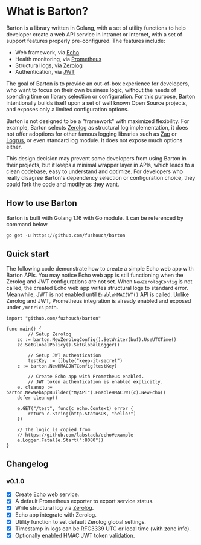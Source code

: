 # What is Barton?

Barton is a library written in Golang, with a set of utility functions
to help developer create a web API service in Intranet or Internet,
with a set of support features properly pre-configured. The features
include:

* Web framework, via [Echo](https://github.com/labstack/echo)
* Health monitoring, via [Prometheus](https://prometheus.io)
* Structural logs, via [Zerolog](https://github.com/rs/zerolog)
* Authentication, via [JWT](https://jwt.io)

The goal of Barton is to provide an out-of-box experience for developers,
who want to focus on their own business logic, without the needs of
spending time on library selection or configuration. For this purpose,
Barton intentionally builds itself upon a set of well known Open Source
projects, and exposes only a limited configuration options.

Barton is not designed to be a "framework" with maximized flexibility.
For example, Barton selects [Zerolog](https://github.com/rs/zerolog) as
structural log implementation, it does not offer adoptions for other 
famous logging libraries such as [Zap](https://github.com/uber-go/zap)
or [Logrus](https://github.com/sirupsen/logrus), or even standard log
module. It does not expose much options either.

This design decision may prevent some developers from using Barton in
their projects, but it keeps a minimal wrapper layer in APIs,
which leads to a clean codebase, easy to understand and optimize.
For developers who really disagree Barton's dependency selection or
configuration choice, they could fork the code and modify as they want.

## How to use Barton

Barton is built with Golang 1.16 with Go module. It can be referenced
by command below.

```
go get -u https://github.com/fuzhouch/barton
```

## Quick start

The following code demonstrate how to create a simple Echo web app with
Barton APIs. You may notice Echo web app is still functioning when
the Zerolog and JWT configurations are not set. When
``NewZerologConfig`` is not called, the created Echo web app writes
structural logs to standard error. Meanwhile, JWT is not enabled until
``EnableHMACJWT()`` API is called. Unlike Zerolog and JWT, Prometheus
integration is already enabled and exposed under ``/metrics`` path.

```
import "github.com/fuzhouch/barton"

func main() {
        // Setup Zerolog
	zc := barton.NewZerologConfig().SetWriter(buf).UseUTCTime()
	zc.SetGlobalPolicy().SetGlobalLogger()

        // Setup JWT authentication
        testKey := []byte("keep-it-secret")
	c := barton.NewHMACJWTConfig(testKey)

        // Create Echo app with Prometheus enabled.
        // JWT token authentication is enabled explicitly.
	e, cleanup := barton.NewWebAppBuilder("MyAPI").EnableHMACJWT(c).NewEcho()
	defer cleanup()

	e.GET("/test", func(c echo.Context) error {
		return c.String(http.StatusOK, "hello!")
	})

	// The logic is copied from
	// https://github.com/labstack/echo#example
	e.Logger.Fatal(e.Start(":8080"))
}
```

## Changelog

### v0.1.0

* [X] Create [Echo](https://github.com/labstack/echo) web service.
* [X] A default Prometheus exporter to export service status.
* [X] Write structural log via [Zerolog](https://github.com/rs/zerolog).
* [X] Echo app integrate with Zerolog.
* [X] Utility function to set default Zerolog global settings.
* [X] Timestamp in logs can be RFC3339 UTC or local time (with zone info).
* [X] Optionally enabled HMAC JWT token validation.
